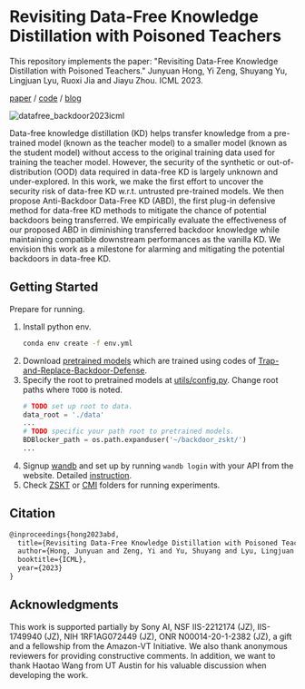 Revisiting Data-Free Knowledge Distillation with Poisoned Teachers
====

This repository implements the paper: "Revisiting Data-Free Knowledge Distillation with Poisoned Teachers." Junyuan Hong, Yi Zeng, Shuyang Yu, Lingjuan Lyu, Ruoxi Jia and Jiayu Zhou. ICML 2023.

[paper]() / [code](https://github.com/illidanlab/ABD) / [blog](https://jyhong.gitlab.io/publication/datafree_backdoor2023icml/)

![datafree_backdoor2023icml](https://jyhong.gitlab.io/publication/datafree_backdoor2023icml/featured.png)

Data-free knowledge distillation (KD) helps transfer knowledge from a pre-trained model (known as the teacher model) to a smaller model (known as the student model) without access to the original training data used for training the teacher model. However, the security of the synthetic or out-of-distribution (OOD) data required in data-free KD is largely unknown and under-explored. In this work, we make the first effort to uncover the security risk of data-free KD w.r.t. untrusted pre-trained models. We then propose Anti-Backdoor Data-Free KD (ABD), the first plug-in defensive method for data-free KD methods to mitigate the chance of potential backdoors being transferred. We empirically evaluate the effectiveness of our proposed ABD in diminishing transferred backdoor knowledge while maintaining compatible downstream performances as the vanilla KD. We envision this work as a milestone for alarming and mitigating the potential backdoors in data-free KD.

## Getting Started

Prepare for running.
1. Install python env.
    ```bash
    conda env create -f env.yml
    ```
2. Download [pretrained models](https://drive.google.com/file/d/1WAROStgDpcYb1g4UO6ZlkeUruSimASfX/view?usp=sharing) which are trained using codes of [Trap-and-Replace-Backdoor-Defense](https://github.com/VITA-Group/Trap-and-Replace-Backdoor-Defense).
3. Specify the root to pretrained models at [utils/config.py](utils/config.py). Change root paths where `TODO` is noted.
    ```python
    # TODO set up root to data.
    data_root = './data'
    ...
    # TODO specific your path root to pretrained models.
    BDBlocker_path = os.path.expanduser('~/backdoor_zskt/')
    ...
    ```
4. Signup [wandb](https://wandb.ai/) and set up by running `wandb login` with your API from the website. Detailed [instruction](https://docs.wandb.ai/quickstart).
5. Check [ZSKT](zskt) or [CMI](cmi) folders for running experiments.

## Citation

```latex
@inproceedings{hong2023abd,
  title={Revisiting Data-Free Knowledge Distillation with Poisoned Teachers},
  author={Hong, Junyuan and Zeng, Yi and Yu, Shuyang and Lyu, Lingjuan and Jia, Ruoxi and Zhou, Jiayu},
  booktitle={ICML},
  year={2023}
}
```

## Acknowledgments

This work is supported partially by Sony AI, NSF IIS-2212174 (JZ), IIS-1749940 (JZ), NIH 1RF1AG072449 (JZ), ONR N00014-20-1-2382 (JZ), a gift and a fellowship from the Amazon-VT Initiative. We also thank anonymous reviewers for providing constructive comments. In addition, we want to thank Haotao Wang from UT Austin for his valuable discussion when developing the work.
